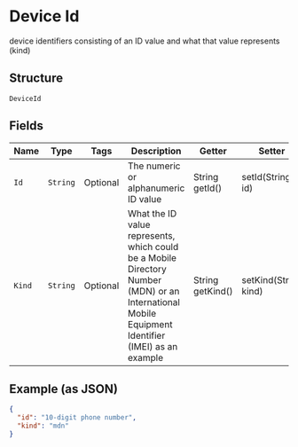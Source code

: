 
# Device Id

device identifiers consisting of an ID value and what that value represents (kind)

## Structure

`DeviceId`

## Fields

| Name | Type | Tags | Description | Getter | Setter |
|  --- | --- | --- | --- | --- | --- |
| `Id` | `String` | Optional | The numeric or alphanumeric ID value | String getId() | setId(String id) |
| `Kind` | `String` | Optional | What the ID value represents, which could be a Mobile Directory Number (MDN) or an International Mobile Equipment Identifier (IMEI) as an example | String getKind() | setKind(String kind) |

## Example (as JSON)

```json
{
  "id": "10-digit phone number",
  "kind": "mdn"
}
```

